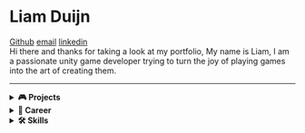 # Liam Duijn  
 [Github](https://github.com/LiamDCreator) [email](liamduijn@gmail.com) [linkedin](https://www.linkedin.com/in/liam-duijn-a03692296/)   
Hi there and thanks for taking a look at my portfolio, My name is Liam, I am a passionate unity game developer trying to turn the joy of playing games into the art of creating them.

---

<details>
  <summary><strong>🎮 Projects</strong></summary>

   <h2> A Cookie's Quest                  <a href="https://play.google.com/store/apps/details?id=com.liamDCreator" target="_blank">   
  <img src="https://play.google.com/intl/en_us/badges/static/images/badges/en_badge_web_generic.png" alt="Get it on Google Play" width="200">   
</a>       </h2>  
    
  <p>
    A Cookie's Quest is an endless 2D arcade game developed in Unity and published on the Play Store.
    I designed and built this game as a way to complete a fully realized small-scale project, allowing me to become familiar with every stage of the game development process — from concept to release.
    I knew I would inevitably work on larger games in the future, so this project was a valuable way to prepare for that growth.
    Publishing the game on the Play Store was not only a way to share my creation with others, but also a meaningful test to see if my work met the standards required for public release, while gaining insight into the publishing side of game development.
  </p>

  <p><strong>Technologies:</strong> Unity, C#, GitHub, Milanote, Aseprite, Ableton 12</p>

  <p><strong>Solo project —</strong> built from concept to release. Only assets used are background and sound effects; everything else is 100% made by me.</p>
 
 
 <h2>Slippery Slime</h2> 

<p>
  Slippery Slime is an endless 2D arcade game and my current project. It builds upon the foundations of <em>A Cookie's Quest</em>, but on a larger scale and with increased complexity.
  In this game, you play as a slime caught in the middle of a war between humans and monsters. Both factions actively engage each other on the battlefield, and the player must survive by navigating through the chaos — dodging, weaving, and using the environment to stay alive.
</p>

<p>
  The game focuses on two core elements: the player’s unique movement and the dynamic combat between factions.
  By observing enemy patterns and the flow of battle, players can identify safe zones and opportunities to maneuver.
  This encourages strategic thinking and quick reflexes, making each run unpredictable and engaging.
</p>

<p><strong>Technologies:</strong> Unity, C#, GitHub, Milanote, Aseprite</p>

<p><strong>Status:</strong> Still in development</p>
   
</details>

<details>
  <summary><strong>💼 Career</strong></summary>



 
<h2> My Game Development Journey</h2>

<p>My interest in game development began when I was 18, after I realized that games weren’t just meant to be played — they could be created. Playing games and learning about them has always been the most fun and inspiring thing for me, so I was surprised it took me that long to realize I could start making them myself.</p>

<p>I immediately started experimenting and enrolled in the Hogeschool van Amsterdam to study game development. While I did learn the basics, I had little time for personal projects, and after 1.5 years I realized the academic route wasn’t the right fit for me. I made the decision to leave and fully focus on learning game development on my own.</p>

<p>Along the way, I ran into common beginner pitfalls — getting stuck in tutorial hell, or trying to build games that were way too large for my skill level. Even though these struggles slowed me down at times, they taught me valuable lessons about what it actually takes to complete a game. Most importantly, they showed me how passionate I am about game development — because even after failing over and over, I still wanted to keep going.</p>

<p>To break the cycle and improve my approach, I decided to create a complete game with the smallest possible scope. That became <em>A Cookie’s Quest</em>, a simple but finished project that helped me understand the full development pipeline from start to finish. I'm currently working on <em>Slippery Slime</em>, a more ambitious project with a higher level of complexity, and I’m excited to keep building from here.</p>

 <h2> Hogeschool van Amsterdam  </h2>
<h3> Game Development Studies </h3> 
<p><i>Sept 2022 – Jan 2024 (1.5 years)</i></p> 

During my time at HvA, I studied the fundamentals of game development, including programming, design, and project workflows.  
My most valuable experiences came from collaborating in team-based projects, where I learned how to communicate effectively, divide responsibilities, and contribute to larger creative goals.  

</details>

<details>
  <summary><strong>🛠 Skills</strong></summary>

<ul>
  <li><strong>Programming & Tools</strong>
    <ul>
      <li>Unity (2D)</li>
      <li>C#</li>
      <li>Git</li>
      <li>Visual Studio Code</li>
    </ul>
  </li>
  <li><strong>Art & Design</strong>
    <ul>
      <li>Game Design</li>
      <li>UI/UX</li>
      <li>Pixel Art</li>
    </ul>
  </li>
 <li><strong>Other</strong>
    <ul>
       <li>Publishing</li>
      <li>Closed Testing</li>
      <li>Sound Design</li>
    </ul>
  </li>
</ul>
    

</details>

